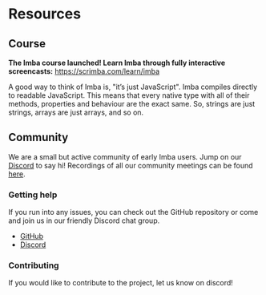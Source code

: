 # Resources

## Course

**The Imba course launched! Learn Imba through fully interactive screencasts:** <https://scrimba.com/learn/imba>

A good way to think of Imba is, "it’s just JavaScript". Imba compiles directly to readable JavaScript. This means that every native type with all of their methods, properties and behaviour are the exact same. So, strings are just strings, arrays are just arrays, and so on.

## Community

We are a small but active community of early Imba users. Jump on our [Discord](https://discord.gg/mkcbkRw) to say hi! Recordings of all our community meetings can be found [here](https://www.youtube.com/playlist?list=PLf1a9PYKGPdl3OMBHV72Oz23eFy9q51jJ).

### Getting help

If you run into any issues, you can check out the GitHub repository or come and join us in our friendly Discord chat group.

- [GitHub](https://github.com/imba/imba)
- [Discord](https://discord.gg/mkcbkRw)

### Contributing

If you would like to contribute to the project, let us know on discord!